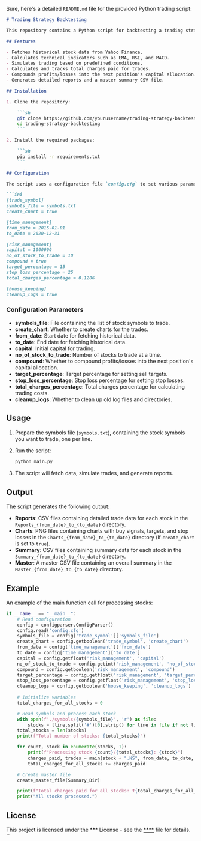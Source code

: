 Sure, here's a detailed `README.md` file for the provided Python trading script:

```markdown
# Trading Strategy Backtesting

This repository contains a Python script for backtesting a trading strategy on historical stock data using various technical indicators. The script fetches data from Yahoo Finance, calculates indicators such as EMA and RSI, and simulates trading based on defined conditions. It also calculates and tracks the total charges paid for trades.

## Features

- Fetches historical stock data from Yahoo Finance.
- Calculates technical indicators such as EMA, RSI, and MACD.
- Simulates trading based on predefined conditions.
- Calculates and tracks total charges paid for trades.
- Compounds profits/losses into the next position's capital allocation.
- Generates detailed reports and a master summary CSV file.

## Installation

1. Clone the repository:

    ```sh
    git clone https://github.com/yourusername/trading-strategy-backtesting.git
    cd trading-strategy-backtesting
    ```

2. Install the required packages:

    ```sh
    pip install -r requirements.txt
    ```

## Configuration

The script uses a configuration file `config.cfg` to set various parameters. An example configuration file is provided below:

```ini
[trade_symbol]
symbols_file = symbols.txt
create_chart = true

[time_management]
from_date = 2015-01-01
to_date = 2020-12-31

[risk_management]
capital = 1000000
no_of_stock_to_trade = 10
compound = true
target_percentage = 15
stop_loss_percentage = 25
total_charges_percentage = 0.1206

[house_keeping]
cleanup_logs = true
```

### Configuration Parameters

- **symbols_file**: File containing the list of stock symbols to trade.
- **create_chart**: Whether to create charts for the trades.
- **from_date**: Start date for fetching historical data.
- **to_date**: End date for fetching historical data.
- **capital**: Initial capital for trading.
- **no_of_stock_to_trade**: Number of stocks to trade at a time.
- **compound**: Whether to compound profits/losses into the next position's capital allocation.
- **target_percentage**: Target percentage for setting sell targets.
- **stop_loss_percentage**: Stop loss percentage for setting stop losses.
- **total_charges_percentage**: Total charges percentage for calculating trading costs.
- **cleanup_logs**: Whether to clean up old log files and directories.

## Usage

1. Prepare the symbols file (`symbols.txt`), containing the stock symbols you want to trade, one per line.

2. Run the script:

    ```sh
    python main.py
    ```

3. The script will fetch data, simulate trades, and generate reports.

## Output

The script generates the following output:

- **Reports**: CSV files containing detailed trade data for each stock in the `Reports_{from_date}_to_{to_date}` directory.
- **Charts**: PNG files containing charts with buy signals, targets, and stop losses in the `Charts_{from_date}_to_{to_date}` directory (if `create_chart` is set to `true`).
- **Summary**: CSV files containing summary data for each stock in the `Summary_{from_date}_to_{to_date}` directory.
- **Master**: A master CSV file containing an overall summary in the `Master_{from_date}_to_{to_date}` directory.

## Example

An example of the main function call for processing stocks:

```python
if __name__ == "__main__":
    # Read configuration
    config = configparser.ConfigParser()
    config.read('config.cfg')
    symbols_file = config['trade_symbol']['symbols_file']
    create_chart = config.getboolean('trade_symbol', 'create_chart')
    from_date = config['time_management']['from_date']
    to_date = config['time_management']['to_date']
    capital = config.getfloat('risk_management', 'capital')
    no_of_stock_to_trade = config.getint('risk_management', 'no_of_stock_to_trade')
    compound = config.getboolean('risk_management', 'compound')
    target_percentage = config.getfloat('risk_management', 'target_percentage')
    stop_loss_percentage = config.getfloat('risk_management', 'stop_loss_percentage')
    cleanup_logs = config.getboolean('house_keeping', 'cleanup_logs')
    
    # Initialize variables
    total_charges_for_all_stocks = 0

    # Read symbols and process each stock
    with open(f'./symbols/{symbols_file}', 'r') as file:
        stocks = [line.split('#')[0].strip() for line in file if not line.lstrip().startswith('#')]
    total_stocks = len(stocks)
    print(f"Total number of stocks: {total_stocks}")

    for count, stock in enumerate(stocks, 1):
        print(f"Processing stock {count}/{total_stocks}: {stock}")
        charges_paid, trades = main(stock + ".NS", from_date, to_date, capital, target_percentage, stop_loss_percentage)
        total_charges_for_all_stocks += charges_paid

    # Create master file
    create_master_file(Summary_Dir)

    print(f"Total charges paid for all stocks: ₹{total_charges_for_all_stocks:.2f}")
    print("All stocks processed.")
```

## License

This project is licensed under the *** License - see the [****](****) file for details.
``